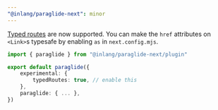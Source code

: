 ```yaml
---
"@inlang/paraglide-next": minor
---
```


[Typed routes](https://nextjs.org/docs/app/api-reference/next-config-js/typedRoutes) are now supported. You can make the `href` attributes on `<Link>`s typesafe by enabling `as` in `next.config.mjs`.

```ts
import { paraglide } from "@inlang/paraglide-next/plugin"

export default paraglide({
	experimental: {
		typedRoutes: true, // enable this
	},
    paraglide: { ... },
})
```